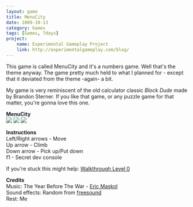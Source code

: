 ```yaml
---
layout: game
title: MenuCity
date: 2009-10-13
category: Games
tags: [Games, 7days]
project:
    name: Experimental Gameplay Project
    link: http://experimentalgameplay.com/blog/
---
```


This game is called MenuCity and it's a numbers game. Well that's the theme anyway. The game pretty much held to what I planned for - except that it deviated from the theme -again- a bit.

My game is very reminiscent of the old calculator classic *Block Dude* made by Brandon Sterner. If you like that game, or any puzzle game for that matter, you're gonna love this one.

**MenuCity**   
![](/media/images/thumbs/menucity1.png) ![](/media/images/thumbs/menucity2.png) ![](/media/images/thumbs/menucity3.png)

**Instructions**   
Left/Right arrows - Move   
Up arrow - Climb   
Down arrow - Pick up/Put down   
f1 - Secret dev console

If you're stuck this might help: [Walkthrough Level 0](/blog/2009/10/16/menucity_level_0_walkthrough/)

**Credits**   
Music: The Year Before The War - [Eric Maskol](http://ericmaskol.com/)   
Sound effects: Random from [freesound](http://www.freesound.org/)   
Rest: Me

